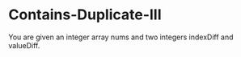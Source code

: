 # Contains-Duplicate-III
You are given an integer array nums and two integers indexDiff and valueDiff.
